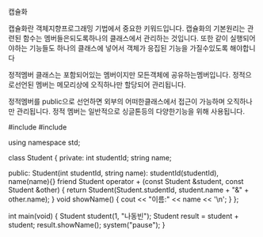 캡슐화

캡슐화란 객체지향프로그래밍 기법에서 중요한 키워드입니다. 캡슐화의
기본원리는 관련된 함수는 멤버들은되도록하나의 클래스에서 관리하는 것입니다.
또한 같이 실행되어야하는 기능들도 하나의 클래스에 넣어서 객체가 응집된 기능을
가질수있도록 해야합니다


정적멤버 클래스는 포함되어있는 멤버이지만 모든객체에 공유하는멤버입니다. 정적으로선언된 멤버는 메모리상에 오직하나만 할당되어 관리됩니다.

정적멤버를 public으로 선언하면 외부의 어떠한클래스에서 접근이 가능하며 오직하나만 관리됩니다. 정적 멤버는 일반적으로 싱글톤등의 다양한기능을 위해
사용됩니다.

#include<iostream>
#include<string>



using namespace std;

class Student {
private:
	int studentId;
	string name;

public:
	Student(int studentId, string name): studentId(studentId), name(name){}
	friend Student operator + (const Student &student, const Student &other) {
		return Student(Student.studentId, student.name + "&" + other.name);
	}
	void showName() { cout << "이름:" << name << '\n'; }
};


int main(void) {
	Student student(1, "나동빈");
	Student result = student + student;
	result.showName();
	system("pause");
}
